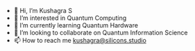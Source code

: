 - 👋 Hi, I’m Kushagra S 
- 👀 I’m interested in Quantum Computing
- 🌱 I’m currently learning Quantum Hardware
- 💞️ I’m looking to collaborate on Quantum Information Science
- 📫 How to reach me kushagra@silicons.studio

<!---
skushagra/skushagra is a ✨ special ✨ repository because its `README.md` (this file) appears on your GitHub profile.
You can click the Preview link to take a look at your changes.
--->

